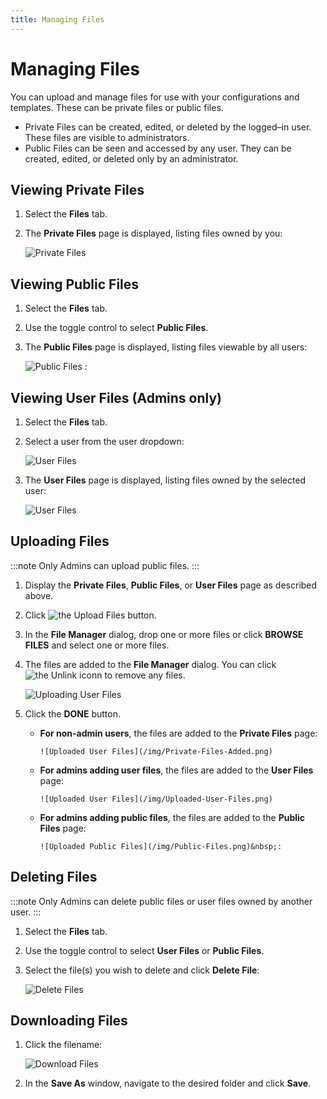 ```yaml
---
title: Managing Files
---
```

# Managing Files

You can upload and manage files for use with your configurations and templates. These can be private files or public files.

* Private Files can be created, edited, or deleted by the logged–in user. These files are visible to administrators.
* Public Files can be seen and accessed by any user. They can be created, edited, or deleted only by an administrator.

## Viewing Private Files

1. Select the **Files** tab.
2. The **Private Files** page is displayed, listing files owned by you:

   ![Private Files](/img/Private-Files.png)&nbsp;

## Viewing Public Files

1. Select the **Files** tab.
2. Use the toggle control to select **Public Files**.
3. The **Public Files** page is displayed, listing files viewable by all users:

   ![Public Files](/img/Public-Files.png)&nbsp;:

## Viewing User Files (Admins only)

1. Select the **Files** tab.
2. Select a user from the user dropdown:

   ![User Files](/img/User-Files-Dropdown.png)&nbsp;

3. The **User Files** page is displayed, listing files owned by the selected user:

   ![User Files](/img/User-Files.png)&nbsp;

## Uploading Files

:::note
Only Admins can upload public files.
:::

1. Display the **Private Files**, **Public Files**, or **User Files** page as described above.
2. Click <img src="/img/icons/Upload-Files-Button.png" className="icon" alt="the Upload Files button"/>.
3. In the **File Manager** dialog, drop one or more files or click **BROWSE FILES** and select one or more files.
4. The files are added to the **File Manager** dialog. You can click <img src="/img/icons/unlink.png" className="icon" alt="the Unlink iconn"/> to remove any files.

   ![Uploading User Files](/img/Uploading-User-Files.png)
5. Click the **DONE** button.
   
   * **For non-admin users**, the files are added to the **Private Files** page:

         ![Uploaded User Files](/img/Private-Files-Added.png)
   * **For admins adding user files**, the files are added to the **User Files** page:

         ![Uploaded User Files](/img/Uploaded-User-Files.png)
   * **For admins adding public files**, the files are added to the **Public Files** page:

         ![Uploaded Public Files](/img/Public-Files.png)&nbsp;:

## Deleting Files

:::note
Only Admins can delete public files or user files owned by another user.
:::

1. Select the **Files** tab.
   
2. Use the toggle control to select **User Files** or **Public Files**.
3. Select the file(s) you wish to delete and click **Delete File**:

   ![Delete Files](/img/Delete-Files.png)

## Downloading Files

1. Click the filename:

   ![Download Files](/img/Download-File.png)

2. In the **Save As** window, navigate to the desired folder and click **Save**.